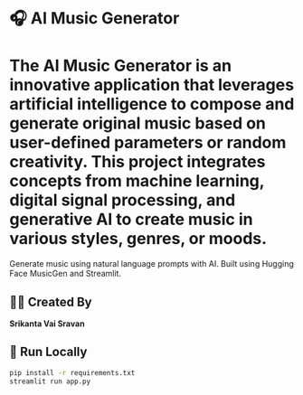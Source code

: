 # 🎧 AI Music Generator

# The AI Music Generator is an innovative application that leverages artificial intelligence to compose and generate original music based on user-defined parameters or random creativity. This project integrates concepts from machine learning, digital signal processing, and generative AI to create music in various styles, genres, or moods.


Generate music using natural language prompts with AI. Built using Hugging Face MusicGen and Streamlit.

## 👨‍💻 Created By
**Srikanta Vai Sravan** 

## 🚀 Run Locally
```bash
pip install -r requirements.txt
streamlit run app.py
